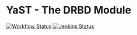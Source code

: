 # YaST - The DRBD Module #

[![Workflow Status](https://github.com/yast/yast-drbd/workflows/CI/badge.svg?branch=master)](
https://github.com/yast/yast-drbd/actions?query=branch%3Amaster)
[![Jenkins Status](https://ci.opensuse.org/buildStatus/icon?job=yast-yast-drbd-master)](
https://ci.opensuse.org/view/Yast/job/yast-yast-drbd-master/)
